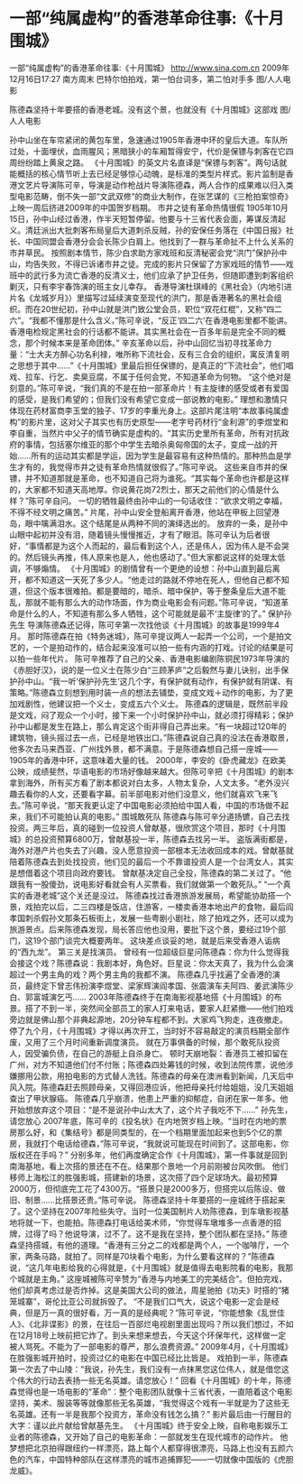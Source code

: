 # 一部“纯属虚构”的香港革命往事:《十月围城》

一部“纯属虚构”的香港革命往事:《十月围城》
http://www.sina.com.cn  2009年12月16日17:27  南方周末
巴特尔怕拍戏，第一怕台词多，第二怕对手多 图/人人电影

陈德森坚持十年要搭的香港老城。没有这个景，也就没有《十月围城》这部戏 图/人人电影

孙中山坐在车帘紧闭的黄包车里，急速通过1905年香港中环的皇后大道。车队所过处，十面埋伏，血雨腥风；黑暗狭小的车厢暂得安宁，代价是保镖与刺客在它四周纷纷踏上黄泉之路。
《十月围城》的英文片名直译是“保镖与刺客”。两句话就能概括的核心情节听上去已经足够惊心动魄，是标准的类型片样式。影片监制是香港文艺片导演陈可辛，导演是动作枪战片导演陈德森，两人合作的成果难以归入类型电影范畴，倒不失一部“文武双修”的商业大制作，在张艺谋的《三枪拍案惊奇》上映一周后挤进2009年的中国贺岁档期。
市井之徒有革命热情很假
1905年10月15日，孙中山经过香港，作半天短暂停留。他要与十三省代表会面，筹谋反清起义。清廷派出大批刺客布局皇后大道刺杀反贼，孙的安保任务落在《中国日报》社长、中国同盟会香港分会会长陈少白肩上。他找到了一群与革命扯不上什么关系的市井草民。
按照剧本情节，陈少白求助方家戏班和反清秘密会党“洪门”保护孙中山，均告失败，不得已诉诸市井之徒。完成的影片只保留了方家戏班的情节——戏班中的武行多为流亡香港的反清义士，他们应承了护卫任务，但随即遭到刺客组织剿灭，只有李宇春饰演的班主女儿幸存。
香港导演杜琪峰的《黑社会》（内地引进片名《龙城岁月》）里描写过延续演变至现代的洪门，那是香港著名的黑社会组织。而在20世纪初，孙中山就是洪门致公堂会员，职位“双花红棍”，又称“四二六”。“我都不懂那是什么含义，”陈可辛说，“反正‘四二六’在香港电影里都不能讲。香港电检规定黑社会的行话都不能讲。其实黑社会在一百多年前是完全不同的概念，那个时候本来是革命团体。”
辛亥革命以后，孙中山回忆当初寻找革命力量：“士大夫方醉心功名利禄，唯所称下流社会，反有三合会的组织，寓反清复明之思想于其中……”《十月围城》里最后担任保镖的，是真正的“下流社会”，他们唱戏、拉车、行乞、卖臭豆腐，不属于任何会党，不知道革命为何物。
“这个绝对是刻意的。”陈可辛说，“我们真的不是在拍一部革命片！有主旋律的感受或者有爱国的感受，是我们希望的；但我们没有希望它变成一部说教的电影。”
理想和激情只体现在药材富商李玉堂的独子、17岁的李重光身上。这部片尾注明“本故事纯属虚构”的影片里，这对父子其实也有历史原型——老字号药材行“金利源”的李煜堂和李自重，当然片中父子的情节确实是虚构的。“其实历史里所有革命，所有对抗政府的事情，包括塞尔维亚的那个中学生去暗杀奥匈帝国的太子，变成一战的开始……所有的运动其实都是学运，因为学生是最容易有这种热情的。那种热血是学生才有的，我觉得市井之徒有革命热情就很假了。”陈可辛说。
这些来自市井的保镖，并不知道那就是革命，也不知道自己将为谁死。“其实每个革命也许都是这样的，大家都不知道天高地厚。你说黄花岗72烈士，那天之前他们的心情是什么样？”陈可辛自问。
一切的牺牲最终由孙中山的一句话收住：“欲求文明之幸福，不得不经文明之痛苦。”
片尾，孙中山安全登船离开香港，他站在甲板上回望港岛，眼中噙满泪水。这个结尾是从两种不同的演绎选出的。
放弃的一条，是孙中山眼中起初并没有泪，随着镜头慢慢推近，才有了眼泪。陈可辛认为后者很好，“事情都是为这个人而起的，最后看到这个人，还是伟人，因为伟人是不会哭的。然后镜头再推，伟人原来也是人，他也感动了。”但大家都说这样的处理太低调，不够煽情。
《十月围城》的剧情曾有一个更绝的设想：孙中山直到最后离开，都不知道这一天死了多少人。“他走过的路就不停地在死人，但他自己都不知道，但这个版本很难拍。都是要暗的，暗杀、暗中保护，等于整条皇后大道不能乱，那就不能有那么大的动作场面，作为商业电影会有问题。”陈可辛说，“知道革命是什么的人，不知道有那么多人牺牲，这个可能就是最不‘主旋律’的了。”
保护孙先生
导演陈德森还记得，陈可辛第一次找他谈《十月围城》的故事是1999年4月。
那时陈德森在拍《特务迷城》，陈可辛提议两人一起弄一个公司，一个是拍文艺的，一个是拍动作的，结合起来没准可以拍一些有内涵的打戏。讨论的结果是可以拍一些年代片。
陈可辛推荐了自己的父亲、香港电影编剧陈铜民1973年导演的《赤胆好汉》，说的是一位义士在陈少白“三顾茅庐”之后毅然与妻儿诀别，出手保护孙中山。“我一听‘保护孙先生’这几个字，有保护就有动作，有保护就有阴谋、有策略。”陈德森立刻想到用时装一点的想法去铺垫，变成文戏＋动作的电影，为了更加戏剧性，他建议把一个义士，变成五六个义士。
陈德森的逻辑是，既然前半段是文戏，闷了观众一个小时，接下来一个小时保护孙中山，就必须打得精彩；保护孙中山都是发生在路上，那么肯定这个街非得自己弄出来。“有一块超过120年的建筑物，镜头摇过去一点，已经是地铁出口。”陈德森说自己真的没法在香港取景，他多次去马来西亚、广州找外景，都不满意。于是陈德森想自己搭一座城——1905年的香港中环，这意味着大量的钱。
2000年，李安的《卧虎藏龙》在欧美公映，成绩斐然，华语电影的市场好像越来越大。但陈可辛把《十月围城》的剧本拿到海外，所有买方看了剧本都说对白太多，人物太复杂，人文太多。“老外没兴趣去看你的人文，还要看字幕。前半部电影对他们没意义，他们就喜欢飞来飞去。”陈可辛说，“那天我更认定了中国电影必须拍给中国人看，中国的市场做不起来，我们不可能拍认真的电影。”
围城敢死队
陈德森与陈可辛分道扬镳，自己去找投资。两三年后，真的碰到一位投资人曾献基，很欣赏这个项目，那时《十月围城》的总投资预算6800万，曾献基投一半，陈德森去找另一半。
盗版满街都是，海外对港产片也失去了兴趣，没人愿意投资一部根本无法收回成本的戏。曾献基就陪着陈德森去到处找投资，他们见的最后一个不靠谱投资人是一个台湾女人，其实是想借着这个项目向政府要钱。
曾献基决定自己全投，陈德森的第二关过了。“他跟我有一股傻劲，说电影好看就会有人买票看，我们就做第一个敢死队。”
“一个真实的香港老城”这个关还是没过。
陈德森找过香港旅游发展局，希望能协助搭一个景，戏拍完以后，二三四楼是饭店，住游客，一楼卖香港本地出产的食物，最后阎孝国刺杀假孙文那条石板街上，发展一些粤剧小剧社，除了拍戏之外，还可以成为旅游景点。后来陈德森发现，局长答应他也没用，要批下这个景，要经过19个部门，这19个部门谈完大概要两年。
这块差点谈妥的地，就是后来受香港人诟病的“西九龙”。
第三关是找演员。
曾经有一位超级巨星问陈德森：你为什么觉得我会接这个戏？陈德森说：我剧本好，角色好。巨星说：你太天真了，我为什么会演超过一个男主角的戏？两个男主角的我都不演。
陈德森几乎找遍了全香港的演员，最终定下曾志伟扮演李煜堂、梁家辉演阎孝国、张震演车夫阿四、姜武演陈少白、郭富城演乞丐……
2003年陈德森终于在南海影视基地搭《十月围城》的布景。搭了不到一半，突然间全部员工的家人打来电话，要家人赶紧撤——他们拍戏旁边就是佛山那个非典起源地，20分钟车程都不到。大家鸡飞狗走，连夜撤走。
停了九个月，《十月围城》才得以再次开工，当时好不容易敲定的演员档期全部作废，又用了三个月时间重新调度演员。
就在万事俱备的时候，那个敢死队投资人，因受骗负债，在自己的游艇上自杀身亡。
顿时天崩地裂：香港员工被扣留在广州，对方不知道他们付不付账；陈德森四处筹钱的时候，收到法院传票，说他涉嫌挪用公款，用拍电影的方式替人洗钱。陈德森的母亲在澳洲看到新闻，几天后中风入院。陈德森赶去照顾母亲，又得回港应诉，他把母亲托付给姐姐，没几天姐姐查出了甲状腺癌。
陈德森几乎崩溃，他患上严重的抑郁症，自闭在家一年多。他开始想放弃这个项目：“是不是说孙中山太大了，这个片子我吃不下……”
孙先生，请您放心
2007年底，陈可辛的《投名状》在内地贺岁档上映。“当时在内地的票房那么好，和《集结号》都是同类型的，在一个档期里面加起来也到5个亿的票房，我就打个电话给德森，”陈可辛说，“我就说可能现在时间到了。这部电影，你版权还在手吗？”
分别多年，他们再度确定合作《十月围城》，第一件事就是回到南海基地，看上次搭的景还在不在。结果那个景地一个月前刚被台风吹倒。
他们移师上海松江的胜强影城，搭建新的场景，这次搭了四个足球场大。最初预算2000万，但彻底完工花了4300万。“搭景只是2000多万，但搭完以后陈设、做旧、制景……比搭景还贵。”陈可辛说。
陈德森坚持十年要搭的一座城终于搭起来了。这个坚持在2007年险些失守。当时一位美国制片人劝陈德森，到车墩影视基地将就一下，也能拍。陈德森打电话给美术师，“你觉得车墩堆多一点香港的招牌，过得了吗？他说导演，过不了。这不是我在坚持，整个团队都在坚持。”
陈德森坚持搭城，有他的道理。“香港有三分之二的戏都是两个人，一个咖啡厅，一个家，两条马路，就拍了。同样是70块看个电影，为什么要看这样的？”陈德森说，“这几年电影给我的心得就是，《十月围城》就是值得去电影院看的电影，我那个城就是主角。”
这座城被陈可辛赞为“香港与内地美工的完美结合”。但拍完戏，他们却真考虑过是否炸掉。这是美国大公司的做法，周星驰拍《功夫》时搭的“猪笼城寨”，哥伦比亚公司就拆毁了。
“不是我们口气大，说这个电影一定会是经典，但是万一真的很好看，万一真的是经典呢？”陈可辛说，“你能想象《乱世佳人》、《北非谍影》的景，在往后一百部烂电视剧里面出现吗？所以我们想过，不如在12月18号上映前把它炸了。到头来想来想去，今天这个环保年代，这样做一定被人骂死。不能为了一部电影的尊严，那么浪费资源。”
2009年4月，《十月围城》在胜强影城开拍时，投资过亿的电影在中国已经比比皆是。
戏拍到一半，陈德森第一次去了中山陵：“我说，孙先生，我们没有一点抹黑您这位伟人，就是借您这个伟大的行动去表扬一些无名英雄。请您放心！”
回看《十月围城》的十年，陈德森觉得也是一场电影的“革命”：整个电影团队就像十三省代表，一直陪着这个电影坚持，美术、服装等等就像那些无名英雄，“我觉得这个戏有一半就是为了这些无名英雄。还有一半是我那个投资方，革命没有钱怎么搞？”
影片最后由一行醒目的大字：谨以此片献给曾献基先生。
《十月围城》终于安全上映，自称电影娱乐工业者的陈德森，又开始了自己的电影革命：一部就发生在现代城市的动作片。
他梦想把北京拍得跟纽约一样漂亮，路上每个人都穿得很漂亮，马路上也没有五颜六色的汽车，中国特种部队在这样漂亮的城市追捕罪犯——一切就像中国版的《虎胆龙威》。

